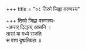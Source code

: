 +++
title = "०८ तिस्रो जिह्वा वरुणस्य"

+++
तिस्रो जिह्वा वरुणस्य-  
-अन्तर् दिद्यत्य् आसनि ।  
तासां या मध्ये राजति  
स वशा दुष्प्रतिग्रहा ॥